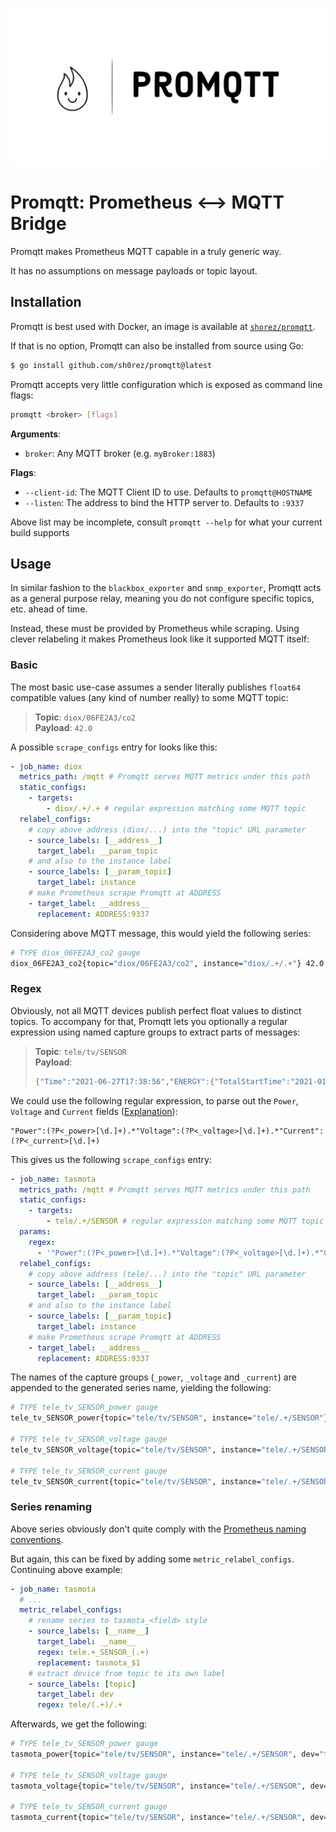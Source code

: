 ![](./logo.svg)

# Promqtt: Prometheus ⟷ MQTT Bridge

Promqtt makes Prometheus MQTT capable in a truly generic way.

It has no assumptions on message payloads or topic layout.

## Installation

Promqtt is best used with Docker, an image is available at [`shorez/promqtt`](https://hub.docker.com/r/shorez/promqtt).

If that is no option, Promqtt can also be installed from source using Go:

```sh
$ go install github.com/sh0rez/promqtt@latest
```

Promqtt accepts very little configuration which is exposed as command line flags:

```bash
promqtt <broker> [flags]
```

**Arguments**:

- `broker`: Any MQTT broker (e.g. `myBroker:1883`)

**Flags**:

- `--client-id`: The MQTT Client ID to use. Defaults to `promqtt@HOSTNAME`
- `--listen`: The address to bind the HTTP server to. Defaults to `:9337`

Above list may be incomplete, consult `promqtt --help` for what your current build supports

## Usage

In similar fashion to the `blackbox_exporter` and `snmp_exporter`, Promqtt acts
as a general purpose relay, meaning you do not configure specific topics, etc.
ahead of time.

Instead, these must be provided by Prometheus while scraping. Using clever
relabeling it makes Prometheus look like it supported MQTT itself:

### Basic

The most basic use-case assumes a sender literally publishes `float64`
compatible values (any kind of number really) to some MQTT topic:

> **Topic**: `diox/06FE2A3/co2`  
> **Payload**: `42.0`

A possible `scrape_configs` entry for looks like this:

```yaml
- job_name: diox
  metrics_path: /mqtt # Promqtt serves MQTT metrics under this path
  static_configs:
    - targets:
        - diox/.+/.+ # regular expression matching some MQTT topic
  relabel_configs:
    # copy above address (diox/...) into the "topic" URL parameter
    - source_labels: [__address__]
      target_label: __param_topic
    # and also to the instance label
    - source_labels: [__param_topic]
      target_label: instance
    # make Prometheus scrape Promqtt at ADDRESS
    - target_label: __address__
      replacement: ADDRESS:9337
```

Considering above MQTT message, this would yield the following series:

```bash
# TYPE diox_06FE2A3_co2 gauge
diox_06FE2A3_co2{topic="diox/06FE2A3/co2", instance="diox/.+/.+"} 42.0
```

### Regex

Obviously, not all MQTT devices publish perfect float values to distinct topics.
To accompany for that, Promqtt lets you optionally a regular expression using
named capture groups to extract parts of messages:

> **Topic**: `tele/tv/SENSOR`  
> **Payload**:
>
> ```js
> {"Time":"2021-06-27T17:38:56","ENERGY":{"TotalStartTime":"2021-01-16T13:12:08","Total":56.040,"Yesterday":0.923,"Today":0.536,"Period":1,"Power":10,"ApparentPower":32,"ReactivePower":30,"Factor":0.32,"Voltage":233,"Current":0.136}}
> ```

We could use the following regular expression, to parse out the `Power`,
`Voltage` and `Current` fields
([Explanation](https://regex101.com/r/igWHKh/1/)):

```regex
"Power":(?P<_power>[\d.]+).*"Voltage":(?P<_voltage>[\d.]+).*"Current":(?P<_current>[\d.]+)
```

This gives us the following `scrape_configs` entry:

```yaml
- job_name: tasmota
  metrics_path: /mqtt # Promqtt serves MQTT metrics under this path
  static_configs:
    - targets:
        - tele/.+/SENSOR # regular expression matching some MQTT topic
  params:
    regex:
      - '"Power":(?P<_power>[\d.]+).*"Voltage":(?P<_voltage>[\d.]+).*"Current":(?P<_current>[\d.]+)'
  relabel_configs:
    # copy above address (tele/...) into the "topic" URL parameter
    - source_labels: [__address__]
      target_label: __param_topic
    # and also to the instance label
    - source_labels: [__param_topic]
      target_label: instance
    # make Prometheus scrape Promqtt at ADDRESS
    - target_label: __address__
      replacement: ADDRESS:9337
```

The names of the capture groups (`_power`, `_voltage` and `_current`) are
appended to the generated series name, yielding the following:

```bash
# TYPE tele_tv_SENSOR_power gauge
tele_tv_SENSOR_power{topic="tele/tv/SENSOR", instance="tele/.+/SENSOR"} 10

# TYPE tele_tv_SENSOR_voltage gauge
tele_tv_SENSOR_voltage{topic="tele/tv/SENSOR", instance="tele/.+/SENSOR"} 233

# TYPE tele_tv_SENSOR_current gauge
tele_tv_SENSOR_current{topic="tele/tv/SENSOR", instance="tele/.+/SENSOR"} 0.136
```

### Series renaming

Above series obviously don't quite comply with the [Prometheus naming
conventions](https://prometheus.io/docs/practices/naming/).

But again, this can be fixed by adding some `metric_relabel_configs`. Continuing above example:

```yaml
- job_name: tasmota
  # ...
  metric_relabel_configs:
    # rename series to tasmota_<field> style
    - source_labels: [__name__]
      target_label: __name__
      regex: tele.+_SENSOR_(.+)
      replacement: tasmota_$1
    # extract device from topic to its own label
    - source_labels: [topic]
      target_label: dev
      regex: tele/(.+)/.+
```

Afterwards, we get the following:

```bash
# TYPE tele_tv_SENSOR_power gauge
tasmota_power{topic="tele/tv/SENSOR", instance="tele/.+/SENSOR", dev="tv"} 10

# TYPE tele_tv_SENSOR_voltage gauge
tasmota_voltage{topic="tele/tv/SENSOR", instance="tele/.+/SENSOR", dev="tv"} 233

# TYPE tele_tv_SENSOR_current gauge
tasmota_current{topic="tele/tv/SENSOR", instance="tele/.+/SENSOR", dev="tv"} 0.136
```
